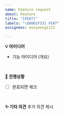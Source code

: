 ```yaml
---
name: Feature request
about: Feature
title: "[FEAT]"
labels: "\U0001F331 FEAT"
assignees: eunyeong1113

---
```


**💡 아이디어**
- 기능 아이디어 (개요)
<br>

**📌 진행상황**
- [ ] 완료되면 체크
<br>

**✨ 기타 의견**
추가 의견 제시
<br>
